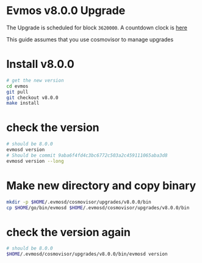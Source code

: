 # Evmos v8.0.0 Upgrade

The Upgrade is scheduled for block `3620000`. A countdown clock is [here](https://www.mintscan.io/evmos/blocks/3620000)

This guide assumes that you use cosmovisor to manage upgrades

# Install v8.0.0

```bash
# get the new version
cd evmos
git pull
git checkout v8.0.0
make install
```

# check the version

```bash
# should be 8.0.0
evmosd version
# Should be commit 9aba6f4fd4c3bc6772c503a2c459111065aba3d8
evmosd version --long
```

# Make new directory and copy binary

```bash
mkdir -p $HOME/.evmosd/cosmovisor/upgrades/v8.0.0/bin
cp $HOME/go/bin/evmosd $HOME/.evmosd/cosmovisor/upgrades/v8.0.0/bin
```

# check the version again

```bash
# should be 8.0.0
$HOME/.evmosd/cosmovisor/upgrades/v8.0.0/bin/evmosd version
```
